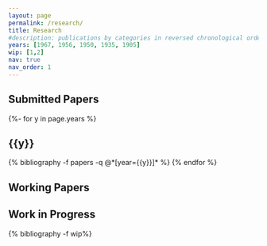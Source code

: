 ```yaml
---
layout: page
permalink: /research/
title: Research
#description: publications by categories in reversed chronological order. generated by jekyll-scholar.
years: [1967, 1956, 1950, 1935, 1905]
wip: [1,2]
nav: true
nav_order: 1
---
```


## Submitted Papers

<!-- _pages/publications.md -->
<div class="publications">

{%- for y in page.years %}
  <h2 class="year">{{y}}</h2>
  {% bibliography -f papers -q @*[year={{y}}]* %}
{% endfor %}

</div>

## Working Papers

## Work in Progress

<!-- _pages/publications.md -->
<div class="publications">

{% bibliography -f wip%}

</div>
